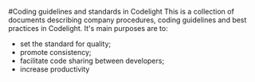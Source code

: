 #Coding guidelines and standards in Codelight
This is a collection of documents describing company procedures, coding guidelines and best practices in Codelight.
It's main purposes are to:
- set the standard for quality;
- promote consistency;
- facilitate code sharing between developers;
- increase productivity
